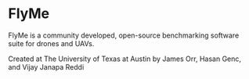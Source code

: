 # FlyMe


FlyMe is a community developed, open-source benchmarking software suite for drones and UAVs.

Created at The University of Texas at Austin by James Orr, Hasan Genc, and Vijay Janapa Reddi
